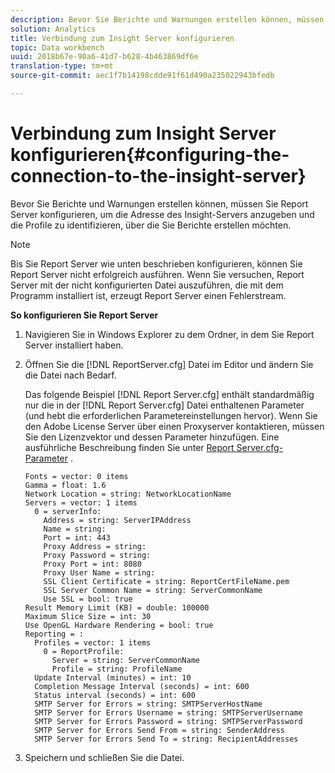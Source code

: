 ```yaml
---
description: Bevor Sie Berichte und Warnungen erstellen können, müssen Sie Report Server konfigurieren, um die Adresse des Insight-Servers anzugeben und die Profile zu identifizieren, über die Sie Berichte erstellen möchten.
solution: Analytics
title: Verbindung zum Insight Server konfigurieren
topic: Data workbench
uuid: 2018b67e-90a6-41d7-b628-4b463869df6e
translation-type: tm+mt
source-git-commit: aec1f7b14198cdde91f61d490a235022943bfedb

---
```



# Verbindung zum Insight Server konfigurieren{#configuring-the-connection-to-the-insight-server}

Bevor Sie Berichte und Warnungen erstellen können, müssen Sie Report Server konfigurieren, um die Adresse des Insight-Servers anzugeben und die Profile zu identifizieren, über die Sie Berichte erstellen möchten.

>[!NOTE]
>
>Bis Sie Report Server wie unten beschrieben konfigurieren, können Sie Report Server nicht erfolgreich ausführen. Wenn Sie versuchen, Report Server mit der nicht konfigurierten Datei auszuführen, die mit dem Programm installiert ist, erzeugt Report Server einen Fehlerstream.

**So konfigurieren Sie Report Server**

1. Navigieren Sie in Windows Explorer zu dem Ordner, in dem Sie Report Server installiert haben.
1. Öffnen Sie die [!DNL ReportServer.cfg] Datei im Editor und ändern Sie die Datei nach Bedarf.

   Das folgende Beispiel [!DNL Report Server.cfg] enthält standardmäßig nur die in der [!DNL Report Server.cfg] Datei enthaltenen Parameter (und hebt die erforderlichen Parametereinstellungen hervor). Wenn Sie den Adobe License Server über einen Proxyserver kontaktieren, müssen Sie den Lizenzvektor und dessen Parameter hinzufügen. Eine ausführliche Beschreibung finden Sie unter [Report Server.cfg-Parameter](../../../home/c-rpt-oview/c-rpt-param-ref/c-rpt-svr-param.md#concept-53359b328fd140d593c3f2fc0031be06) .

   ```
   Fonts = vector: 0 items
   Gamma = float: 1.6
   Network Location = string: NetworkLocationName
   Servers = vector: 1 items
     0 = serverInfo:
       Address = string: ServerIPAddress
       Name = string: 
       Port = int: 443
       Proxy Address = string:
       Proxy Password = string:
       Proxy Port = int: 8080
       Proxy User Name = string:
       SSL Client Certificate = string: ReportCertFileName.pem
       SSL Server Common Name = string: ServerCommonName
       Use SSL = bool: true
   Result Memory Limit (KB) = double: 100000
   Maximum Slice Size = int: 30
   Use OpenGL Hardware Rendering = bool: true
   Reporting = :
     Profiles = vector: 1 items
       0 = ReportProfile:
         Server = string: ServerCommonName
         Profile = string: ProfileName
     Update Interval (minutes) = int: 10
     Completion Message Interval (seconds) = int: 600
     Status interval (seconds) = int: 600
     SMTP Server for Errors = string: SMTPServerHostName
     SMTP Server for Errors Username = string: SMTPServerUsername
     SMTP Server for Errors Password = string: SMTPServerPassword
     SMTP Server for Errors Send From = string: SenderAddress
     SMTP Server for Errors Send To = string: RecipientAddresses
   ```

1. Speichern und schließen Sie die Datei.
